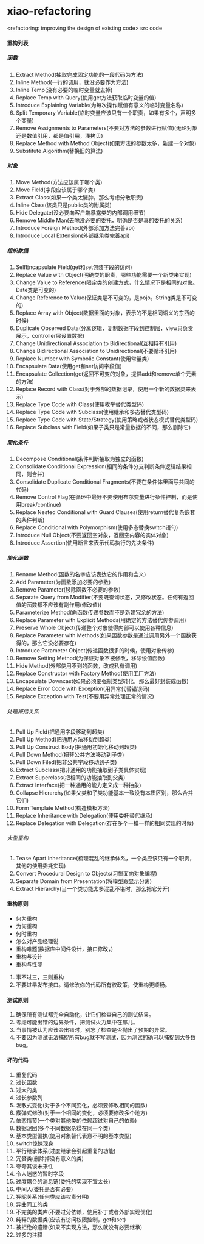 # xiao-refactoring
&lt;refactoring: improving the design of existing code> src code

#### 重构列表

##### 函数
1. Extract Method(抽取完成固定功能的一段代码为方法)
2. Inline Method(一行的调用，就没必要作为方法)
3. Inline Temp(没有必要的临时变量就去掉)
4. Replace Temp with Query(使用get方法获取临时变量的值)
5. Introduce Explaining Variable(为每次操作赋值有意义的临时变量名称)
6. Split Temporary Variable(临时变量应该只有一个职责，如果有多个，声明多个变量)
7. Remove Assignments to Parameters(不要对方法的参数进行赋值)(无论对象还是数值引用，都是值引用，浅拷贝)
8. Replace Method with Method Object(如果方法的参数太多，新建一个对象)
9. Substitute Algorithm(替换旧的算法)

##### 对象
1. Move Method(方法应该属于哪个类)
2. Move Field(字段应该属于哪个类)
3. Extract Class(如果一个类太臃肿，那么考虑分散职责)
4. Inline Class(该类只是public类的附属类)
5. Hide Delegate(没必要向客户端暴露类的内部调用细节)
6. Remove Middle Man(去除没必要的委托，明确是否是真的委托的关系)
7. Introduce Foreign Method(外部添加方法完善api)
8. Introduce Local Extension(外部继承类完善api)

##### 组织数据
1. SelfEncapsulate Field(get和set包装字段的访问)
2. Replace Value with Object(明确类的职责，哪些功能需要一个新类来实现)
3. Change Value to Reference(限定类的创建方式，什么情况下是相同的对象。Date类是可变的)
4. Change Reference to Value(保证类是不可变的，是pojo。String类是不可变的)
5. Replace Array with Object(数据里面的对象，表示的不是相同语义的东西的时候)
6. Duplicate Observed Data(分离逻辑，复制数据字段到控制层，view只负责展示，controller层设置数据)
7. Change Unidirectional Association to Bidirectional(互相持有引用)
8. Change Bidirectional Association to Unidirectional(不要循环引用)
9. Replace Number with Symbolic Constant(使用常量类)
10. Encapsulate Data(使用get和set访问字段值)
11. Encapsulate Collection(get返回不可变的对象，提供add和remove单个元素的方法)
12. Replace Record with Class(对于外部的数据记录，使用一个新的数据类来表示)
13. Replace Type Code with Class(使用枚举替代类型码)
14. Replace Type Code with Subclass(使用继承和多态替代类型码)
15. Replace Type Code with State/Strategy(使用策略或者状态模式替代类型码)
16. Replace Subclass with Field(如果子类只是常量数据的不同，那么删除它)

##### 简化条件
1. Decompose Conditional(条件判断抽取为独立的函数)
2. Consolidate Conditional Expression(相同的条件分支判断条件逻辑结果相同，则合并)
3. Consolidate Duplicate Conditional Fragments(不要在条件体里面写共同的代码)
4. Remove Control Flag(在循环中最好不要使用布尔变量进行条件控制，而是使用break/continue)
5. Replace Nested Conditional with Guard Clauses(使用return替代复杂嵌套的条件判断)
6. Replace Conditional with Polymorphism(使用多态替换switch语句)
7. Introduce Null Object(不要返回空对象，返回空内容的实体对象)
8. Introduce Assertion(使用断言来表示代码执行的先决条件)

##### 简化函数
1. Rename Method(函数的名字应该表达它的作用和含义)
2. Add Parameter(为函数添加必要的参数)
3. Remove Parameter(移除函数不必要的参数)
4. Separate Query from Modifier(不要既查询状态，又修改状态。任何有返回值的函数都不应该有副作用(修改值))
5. Parameterize Method(向函数传递参数而不是新建冗余的方法)
6. Replace Parameter with Explicit Methods(用确定的方法替代传参调用)
7. Preserve Whole Object(传递整个对象使得内部可以使用各种信息)
8. Replace Parameter with Methods(如果函数参数是通过调用另外一个函数获得的，那么它没必要存在)
9. Introduce Parameter Object(传递函数很多的时候，使用对象传参)
10. Remove Setting Method(为保证对象不被修改，移除设值函数)
11. Hide Method(外部使用不到的函数，改成私有调用)
12. Replace Constructor with Factory Method(使用工厂方法)
12. Encapsulate Downcast(如果必须要强制类型转化，那么最好封装成函数)
13. Replace Error Code with Exception(用异常代替错误码)
13. Replace Exception with Test(不要用异常处理正常的情况)

###### 处理概括关系
1. Pull Up Field(把通用字段移动到超类)
2. Pull Up Method(把通用方法移动到超类)
3. Pull Up Construct Body(把通用初始化移动到超类)
4. Pull Down Method(把非公共方法移动到子类)
5. Pull Down Filed(把非公共字段移动到子类)
6. Extract Subclass(把非通用的功能抽取到子类具体实现)
7. Extract Superclass(把相同的功能抽取到父类)
8. Extract Interface(把一种通用的能力定义成一种抽象)
9. Collapse Hierarchy(如果父类和子类功能基本一致没有本质区别，那么合并它们)
10. Form Template Method(构造模板方法)
11. Replace Inheritance with Delegation(使用委托替代继承)
12. Replace Delegation with Delegation(存在多个一模一样的相同实现的时候)

###### 大型重构
1. Tease Apart Inheritance(梳理混乱的继承体系，一个类应该只有一个职责，其他的使用委托实现)
2. Convert Procedural Design to Objects(习惯面向对象编程)
3. Separate Domain from Presentation(将模型跟显示分离)
4. Extract Hierarchy(当一个类功能太多混乱不堪时，那么把它分开)

#### 重构原则

- 何为重构
- 为何重构
- 何时重构
- 怎么对产品经理说
- 重构难题(数据库中间件设计，接口修改，)
- 重构与设计
- 重构与性能

1. 事不过三，三则重构
2. 不要过早发布接口。请修改你的代码所有权政策，使重构更顺畅。

#### 测试原则

1. 确保所有测试都完全自动化，让它们检查自己的测试结果。
2. 考虑可能出错的边界条件，把测试火力集中在那儿。
3. 当事情被认为应该会出错时，别忘了检查是否抛出了预期的异常。
4. 不要因为测试无法捕捉所有bug就不写测试，因为测试的确可以捕捉到大多数bug。


#### 坏的代码

1. 重复代码
2. 过长函数
3. 过大的类
4. 过长参数列
5. 发散式变化(对于多个不同变化，必须要修改相同的函数)
6. 霰弹式修改(对于一个相同的变化，必须要修改多个地方)
7. 依恋情节(一个类对其他类的依赖超过对自己的依赖)
8. 数据泥团(多个不同数据杂糅在同一个类)
9. 基本类型偏执(使用对象替代表意不明的基本类型)
10. switch惊悚现身
11. 平行继承体系(过度继承会引起重复的功能)
12. 冗赘类(删除掉没有意义的类)
13. 夸夸其谈未来性
14. 令人迷惑的暂时字段
15. 过度耦合的消息链(委托的实现不宜太长)
16. 中间人(委托是否有必要)
17. 狎昵关系(任何类应该权责分明)
18. 异曲同工的类
19. 不完美的类库(不要过分依赖，使用补丁或者外部实现优化)
20. 纯粹的数据类(应该有访问权限控制，get和set)
21. 被拒绝的遗赠(如果不实现方法，那么就没有必要继承)
22. 过多的注释
